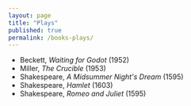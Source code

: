 ```yaml
---
layout: page
title: "Plays"
published: true
permalink: /books-plays/
---
```


* Beckett, *Waiting for Godot* (1952)
* Miller, *The Crucible* (1953)
* Shakespeare, *A Midsummer Night's Dream* (1595)
* Shakespeare, *Hamlet* (1603)
* Shakespeare, *Romeo and Juliet* (1595)
